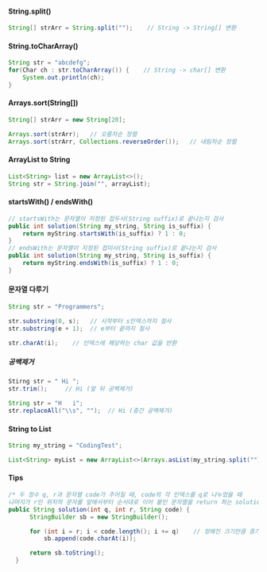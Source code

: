 #### String.split()
```java
String[] strArr = String.split("");    // String -> String[] 변환
```

#### String.toCharArray()
```java
String str = "abcdefg";
for(Char ch : str.toCharArray()) {    // String -> char[] 변환
    System.out.println(ch);
}
```

#### Arrays.sort(String[])
```java
String[] strArr = new String[20];

Arrays.sort(strArr);   // 오름차순 정렬
Arrays.sort(strArr, Collections.reverseOrder());   // 내림차순 정렬
```

#### ArrayList to String
```java
List<String> list = new ArrayList<>();
String str = String.join("", arrayList);
```

#### startsWith() / endsWith()
```java
// startsWith는 문자열이 지정된 접두사(String suffix)로 끝나는지 검사
public int solution(String my_string, String is_suffix) {
    return myString.startsWith(is_suffix) ? 1 : 0;
}
// endsWith는 문자열이 지정된 접미사(String suffix)로 끝나는지 검사
public int solution(String my_string, String is_suffix) {
    return myString.endsWith(is_suffix) ? 1 : 0;
}
```


#### 문자열 다루기
```java
String str = "Programmers";

str.substring(0, s);   // 시작부터 s인덱스까지 절사
str.substring(e + 1);  // e부터 끝까지 절사

str.charAt(i);    // 인덱스에 해당하는 char 값을 반환
```

##### 공백제거
```java
Stirng str = " Hi ";
str.trim();     // Hi (앞 뒤 공백제거)

String str = "H   i";
str.replaceAll("\\s", "");  // Hi (중간 공백제거)
```


#### String to List
```java
String my_string = "CodingTest";

List<String> myList = new ArrayList<>(Arrays.asList(my_string.split("")));
```

#### Tips
```java
/* 두 정수 q, r과 문자열 code가 주어질 때, code의 각 인덱스를 q로 나누었을 때
나머지가 r인 위치의 문자를 앞에서부터 순서대로 이어 붙인 문자열을 return 하는 solution 함수를 작성하라 */
public String solution(int q, int r, String code) {
      StringBuilder sb = new StringBuilder();

      for (int i = r; i < code.length(); i += q)    // 정해진 크기만큼 증가한다면 i+=q로 q만큼 증가하게 사용할 수 있다
          sb.append(code.charAt(i));

      return sb.toString();
  }
```